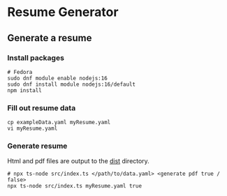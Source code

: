 # Resume Generator

## Generate a resume

### Install packages
```shell
# Fedora
sudo dnf module enable nodejs:16
sudo dnf install module nodejs:16/default
npm install
```

### Fill out resume data

```shell
cp exampleData.yaml myResume.yaml
vi myResume.yaml
```

### Generate resume

Html and pdf files are output to the [dist](dist) directory.

```shell
# npx ts-node src/index.ts </path/to/data.yaml> <generate pdf true / false>
npx ts-node src/index.ts myResume.yaml true
```
